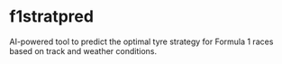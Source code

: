# f1stratpred
AI-powered tool to predict the optimal tyre strategy for Formula 1 races based on track and weather conditions.
